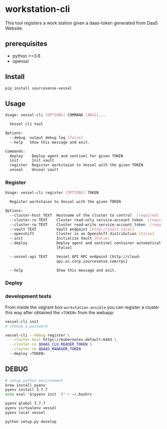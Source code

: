 # workstation-cli

This tool registers a work station given a daas-token generated from DaaS Website.

## prerequisites

- python >=3.6
- openssl

## Install

```bash
pip install sourcesense-vessel
```

## Usage

```bash
Usage: vessel-cli [OPTIONS] COMMAND [ARGS]...

  Vessel cli tool

Options:
  --debug  output debug log [False]
  --help   Show this message and exit.

Commands:
  deploy    Deploy agent and sentinel for given TOKEN
  init      Init vault
  register  Register workstaion to Vessel with the given TOKEN
  unseal    Unseal vault

```

### Register

```bash
Usage: vessel-cli register [OPTIONS] TOKEN

  Register workstaion to Vessel with the given TOKEN

Options:
  --cluster-host TEXT  Hostname of the cluster to control  [required]
  --cluster-ro TEXT    Cluster read-only service-account token  [required]
  --cluster-rw TEXT    Cluster read-write service-account token  [required]
  --vault TEXT         Vault endpoint [http://vault.local]
  --openshift          Cluster is an Openshift distribution [False]
  --init               Initialize Vault [False]
  --deploy             Deploy agent and sentinel container automatically
                       [False]

  --vessel-api TEXT    Vessel API RPC endpoint [http://cloud-
                       api.oc.corp.sourcesense.com/rpc]

  --help               Show this message and exit.
```

### Deploy


### development tests

From inside the vagrant box `workstation-ansible` you can register a cluster this way after obtained the `<TOKEN>` from the webapp:

```bash
vessel-cli init
# choose a password

vessel-cli --debug register \
  --cluster-host https://kubernetes.default:6443 \
  --cluster-ro $DAAS_CLU_READER_TOKEN \
  --cluster-rw $DAAS_MANAGER_TOKEN
  --deploy <TOKEN>


```

## DEBUG

```bash
# setup python environment
brew install pyenv
pyenv install 3.7.7
echo eval "$(pyenv init -)" > ~/.bashrc

pyenv global 3.7.7
pyenv virtualenv vessel
pyenv local vessel

python setup.py develop
```
